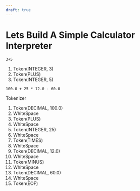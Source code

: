 ```yaml
---
draft: true
---
```


Lets Build A Simple Calculator Interpreter
==========================================

```text
3+5
```
1. Token(INTEGER, 3)
2. Token(PLUS)
3. Token(INTEGER, 5)

```text
100.0 + 25 * 12.0 - 60.0
```

Tokenizer

1. Token(DECIMAL, 100.0)
2. WhiteSpace
3. Token(PLUS)
4. WhiteSpace
5. Token(INTEGER, 25)
6. WhiteSpace
7. Token(TIMES)
8. WhiteSpace
9. Token(DECIMAL, 12.0)
10. WhiteSpace
11. Token(MINUS)
12. WhiteSpace
13. Token(DECIMAL, 60.0)
14. WhiteSpace
15. Token(EOF)
   